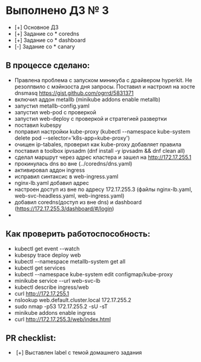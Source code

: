 # Выполнено ДЗ № 3

 - [+] Основное ДЗ
 - [+] Задание со * coredns
 - [+] Задание со * dashboard
 - [-] Задание со * canary

## В процессе сделано:
 - Правлена проблема с запуском миникуба с драйвером hyperkit. Не резолпвило с мэйнзоста дня запросы. Поставил и настроил на хосте dnsmasq https://gist.github.com/ogrrd/5831371
 - включил аддон metallb (minikube addons enable metallb)
 - запустил metallb-config.yaml
 - запустил web-pod с проверкой
 - запустил web-deploy с проверкой и стратегией развертки
 - поставил kubespy
 - поправил настройки kube-proxy (kubectl --namespace kube-system delete pod --selector='k8s-app=kube-proxy')
 - очищен ip-tabales, проверил  как kube-proxy добавляет правила
 - поставил в toolbox ipvsadm (dnf install -y ipvsadm && dnf clean all)
 - сделал маршрут через адрес кластера и зашел на http://172.17.255.1
 - прокинулась dns во вне (../coredns/dns.yaml)
 - активировал аддон ingress
 - исправил синтаксис в web-ingress.yaml
 - nginx-lb.yaml добавил адрес
 - настроен доступ из вне по адресу 172.17.255.3 (файлы nginx-lb.yaml, web-svc-headless.yaml, web-ingress.yaml)
 - добавил coredns(доступ из вне dns) и dashboard (https://172.17.255.3/dashboard/#/login)
 - 


## Как проверить работоспособность:
 - kubectl get event --watch 
 - kubespy trace deploy web
 - kubectl --namespace metallb-system get all
 - kubectl get services
 - kubectl --namespace kube-system edit configmap/kube-proxy
 - minikube service --url web-svc-lb
 - kubectl describe ingress/web
 - curl http://172.17.255.1
 - nslookup web.default.cluster.local 172.17.255.2
 - sudo nmap -p53 172.17.255.2 -sU -sT
 - minikube addons enable ingress
 - curl http://172.17.255.3/web/index.html

## PR checklist:
 -  [+] Выставлен label с темой домашнего задания

